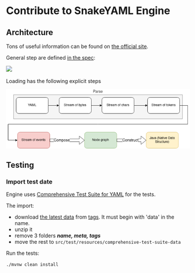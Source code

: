 # Contribute to SnakeYAML Engine

## Architecture

Tons of useful information can be found on [the official site](https://yaml.org/spec/1.2.2/).

General step are defined [in the spec](https://yaml.org/spec/1.2.2/#31-processes):

![](https://yaml.org/spec/1.2.2/img/overview2.svg)

Loading has the following explicit steps

![](doc/YAML-streams.drawio.png)


## Testing

### Import test date

Engine uses [Comprehensive Test Suite for YAML](https://github.com/yaml/yaml-test-suite) for the tests.

The import:

- download [the latest data](https://github.com/yaml/yaml-test-suite/archive/refs/tags/data-2021-10-09.tar.gz) 
from [tags](https://github.com/yaml/yaml-test-suite/tags). It must begin with 'data' in the name.
- unzip it
- remove 3 folders ***name, meta, tags***
- move the rest to `src/test/resources/comprehensive-test-suite-data`

Run the tests:

    ./mvnw clean install
